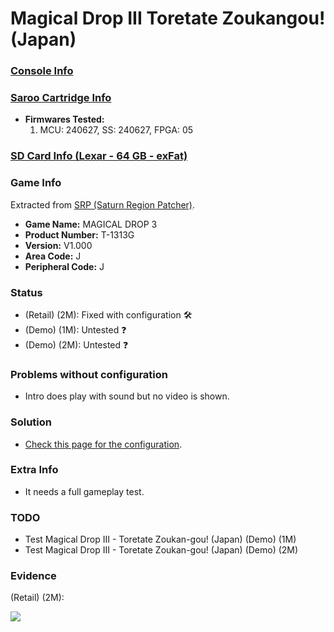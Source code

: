 # Magical Drop III Toretate Zoukangou! (Japan)

### [Console Info](../../../../Info/Consoles/VA13/README.md)

### [Saroo Cartridge Info](../../../../Info/Cartridges/RetroGameParadiseStore/1.32F/README.md)

- <b>Firmwares Tested:</b>
  1. MCU: 240627, SS: 240627, FPGA: 05

### [SD Card Info (Lexar - 64 GB - exFat)](../../../../Info/SdCards/Lexar/64GB/exfat/README.md)

### Game Info

Extracted from [SRP (Saturn Region Patcher)](https://segaxtreme.net/resources/saturn-region-patcher.81/download).

- <b>Game Name:</b> MAGICAL DROP 3
- <b>Product Number:</b> T-1313G
- <b>Version:</b> V1.000
- <b>Area Code:</b> J
- <b>Peripheral Code:</b> J

### Status

- (Retail) (2M): Fixed with configuration :hammer_and_wrench:
- (Demo) (1M): Untested :question:
- (Demo) (2M): Untested :question:

### Problems without configuration

- Intro does play with sound but no video is shown.

### Solution

- [Check this page for the configuration](https://github.com/williamdsw/saroo-configuration-list/blob/master/J/T-1313G/README.md).

### Extra Info

- It needs a full gameplay test.

### TODO

- Test Magical Drop III - Toretate Zoukan-gou! (Japan) (Demo) (1M)
- Test Magical Drop III - Toretate Zoukan-gou! (Japan) (Demo) (2M)

### Evidence

(Retail) (2M):

[![](https://img.youtube.com/vi/oql2upiWRq8/0.jpg)](https://www.youtube.com/watch?v=oql2upiWRq8)
